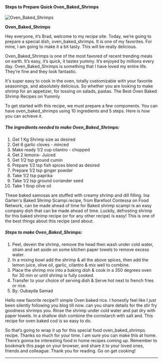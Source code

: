             

#### Steps to Prepare Quick Oven\_Baked\_Shrimps

![Oven_Baked_Shrimps](https://img-global.cpcdn.com/recipes/487667135e8b940d/751x532cq70/oven_baked_shrimps-recipe-main-photo.jpg)

**Oven\_Baked\_Shrimps**

Hey everyone, it’s Brad, welcome to my recipe site. Today, we’re going to prepare a special dish, oven\_baked\_shrimps. It is one of my favorites. For mine, I am going to make it a bit tasty. This will be really delicious.

Oven\_Baked\_Shrimps is one of the most favored of recent trending meals on earth. It’s easy, it’s quick, it tastes yummy. It’s enjoyed by millions every day. Oven\_Baked\_Shrimps is something that I have loved my entire life. They’re fine and they look fantastic.

It's super easy to cook in the oven, totally customizable with your favorite seasonings, and absolutely delicious. So whether you are looking to make shrimp for an appetizer, for tossing on salads, pastas. The Best Oven Baked Shrimp Recipes on Yummly

To get started with this recipe, we must prepare a few components. You can have oven\_baked\_shrimps using 10 ingredients and 5 steps. Here is how you can achieve it.

##### The ingredients needed to make Oven\_Baked\_Shrimps:

1.  Get 1 Kg Shrimp size as desired
2.  Get 6 garlic cloves - minced
3.  Make ready 1/2 cup cilantro - chopped
4.  Get 2 lemons- Juiced
5.  Get 1/2 tsp ground cumin
6.  Prepare 1/2 tsp fish spices blend as desired
7.  Prepare 1/2 tsp ginger powder
8.  Take 1/2 tsp paprika
9.  Take 1/2 tsp ground coriander seed
10.  Take 1 tbsp olive oil

These baked samosas are stuffed with creamy shrimp and dill filling. Ina Garten's Baked Shrimp Scampi recipe, from Barefoot Contessa on Food Network, can be made ahead of time for Baked shrimp scampi is an easy company dish that can be made ahead of time. Luckily, defrosting shrimp for this baked shrimp recipe (or for any other recipe) is easy! This is one of the best things about this recipe (and about.

##### Steps to make Oven\_Baked\_Shrimps:

1.  Peel, devein the shrimp, remove the head then wash under cold water, strain and set aside on some kitchen paper towels to remove excess water.
2.  In a mixing bowl add the shrimp & all the above spices, then add the lemon juice, olive oil, garlic, cilantro & mix well to combine.
3.  Place the shrimp mix into a baking dish & cook in a 350 degrees oven for 30 min or until shrimp is fully cooked.
4.  Transfer to your choice of serving dish & Serve hot next to french fries or rice.
5.  By: Oubayda Samad

Hello new favorite recipe!!! simple Oven baked rice. I honestly feel like I just been silently following you blog till now. can you share details for the stir fry goodness shrimps you. Rinse the shrimp under cold water and pat dry with paper towels. In a shallow dish combine the cornstarch with salt and. This recipe for oven baked cod is so easy to do.

So that’s going to wrap it up for this special food oven\_baked\_shrimps recipe. Thanks so much for your time. I am sure you can make this at home. There’s gonna be interesting food in home recipes coming up. Remember to bookmark this page on your browser, and share it to your loved ones, friends and colleague. Thank you for reading. Go on get cooking!

* * *